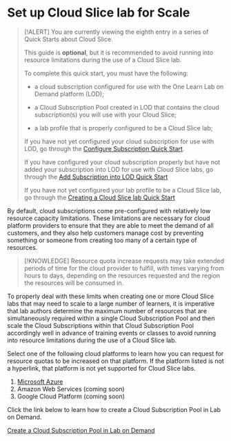 # Set up Cloud Slice lab for Scale

> [!ALERT] You are currently viewing the eighth entry in a series of Quick Starts about Cloud Slice.
>
> This guide is **optional**, but it is recommended to avoid running into resource limitations during the use of a Cloud Slice lab. 
>
> To complete this quick start, you must have the following:
> * a cloud subscription configured for use with the One Learn Lab on Demand platform (LOD);
>
> * a Cloud Subscription Pool created in LOD that contains the cloud subscription(s) you will use with your Cloud Slice;
>
> * a lab profile that is properly configured to be a Cloud Slice lab;
>
> If you have not yet configured your cloud subscription for use with LOD, go through the [Configure Subscription Quick Start](configure-subscription.md).
>
> If you have configured your cloud subscription properly but have not added your subscription into LOD for use with Cloud Slice labs, go through the [Add Subscription into LOD Quick Start](add-subscription-into-lod.md)
>
> If you have not yet configured your lab profile to be a Cloud Slice lab, go through the [Creating a Cloud Slice lab Quick Start](create.md)

By default, cloud subscriptions come pre-configured with relatively low resource capacity limitations. These limitations are necessary for cloud platform providers to ensure that they are able to meet the demand of all customers, and they also help customers manage cost by preventing something or someone from creating too many of a certain type of resources. 

> [!KNOWLEDGE] Resource quota increase requests may take extended periods of time for the cloud provider to fulfill, with times varying from hours to days, depending on the resources requested and the region the resources will be consumed in. 

To properly deal with these limits when creating one or more Cloud Slice labs that may need to scale to a large number of learners, it is imperative that lab authors determine the maximum number of resources that are simultaneously required within a single Cloud Subscription Pool and then scale the Cloud Subscriptions within that Cloud Subscription Pool accordingly well in advance of training events or classes to avoid running into resource limitations during the use of a Cloud Slice lab.

Select one of the following cloud platforms to learn how you can request for resource quotas to be increased on that platform. If the platform listed is not a hyperlink, that platform is not yet supported for Cloud Slice labs.

1. [Microsoft Azure](azure-scale.md)
1. Amazon Web Services (coming soon)
1. Google Cloud Platform (coming soon)

Click the link below to learn how to create a Cloud Subscription Pool in Lab on Demand.

[Create a Cloud Subscription Pool in Lab on Demand](/lod/create-cloud-subscription-pool.md)
 
